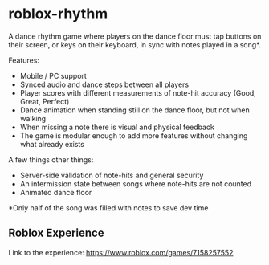 # roblox-rhythm
A dance rhythm game where players on the dance floor must tap buttons on their screen, or keys on their keyboard, in sync with notes played in a song*.

Features:
* Mobile / PC support
* Synced audio and dance steps between all players
* Player scores with different measurements of note-hit accuracy (Good, Great, Perfect)
* Dance animation when standing still on the dance floor, but not when walking
* When missing a note there is visual and physical feedback
* The game is modular enough to add more features without changing what already exists

A few things other things:
* Server-side validation of note-hits and general security
* An intermission state between songs where note-hits are not counted
* Animated dance floor

*Only half of the song was filled with notes to save dev time

## Roblox Experience
Link to the experience: https://www.roblox.com/games/7158257552



